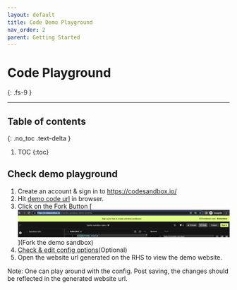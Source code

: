 ```yaml
---
layout: default
title: Code Demo Playground
nav_order: 2
parent: Getting Started
---
```


# Code Playground
{: .fs-9 }

---

## Table of contents
{: .no_toc .text-delta }

1. TOC
{:toc}

## Check demo playground

1. Create an account & sign in to https://codesandbox.io/
2. Hit [demo code url](https://codesandbox.io/s/vanilla-sandbox-demo-ezmi0v) in browser.
3. Click on the Fork Button
    [![Click on the Fork Button](../assets/fork.png)](Fork the demo sandbox)
4. [Check & edit config options](./setupInLocal#code-config-customizations)(Optional)
5. Open the website url generated on the RHS to view the demo website.

Note: One can play around with the config. Post saving, the changes should be reflected in the generated website url.



